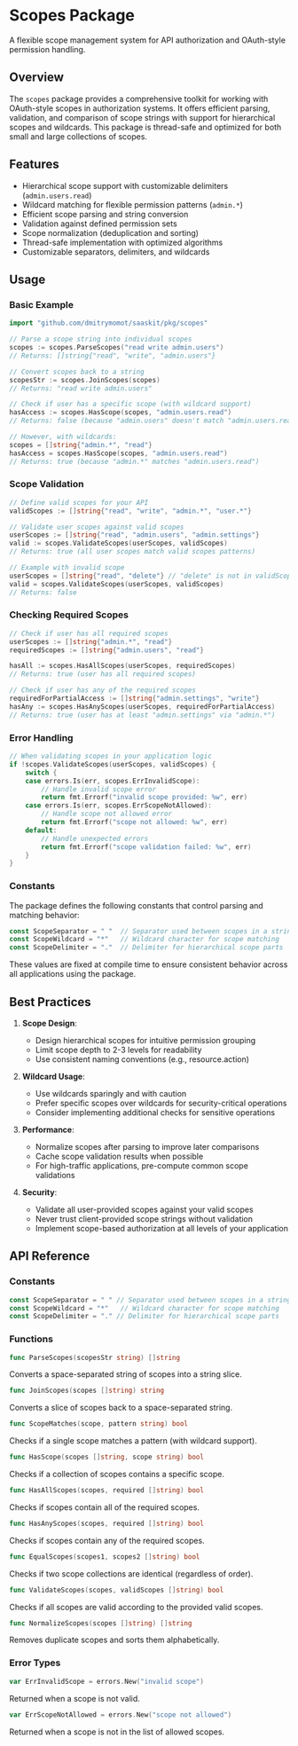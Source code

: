 # Scopes Package

A flexible scope management system for API authorization and OAuth-style permission handling.

## Overview

The `scopes` package provides a comprehensive toolkit for working with OAuth-style scopes in authorization systems. It offers efficient parsing, validation, and comparison of scope strings with support for hierarchical scopes and wildcards. This package is thread-safe and optimized for both small and large collections of scopes.

## Features

- Hierarchical scope support with customizable delimiters (`admin.users.read`)
- Wildcard matching for flexible permission patterns (`admin.*`)
- Efficient scope parsing and string conversion
- Validation against defined permission sets
- Scope normalization (deduplication and sorting)
- Thread-safe implementation with optimized algorithms
- Customizable separators, delimiters, and wildcards

## Usage

### Basic Example

```go
import "github.com/dmitrymomot/saaskit/pkg/scopes"

// Parse a scope string into individual scopes
scopes := scopes.ParseScopes("read write admin.users")
// Returns: []string{"read", "write", "admin.users"}

// Convert scopes back to a string
scopesStr := scopes.JoinScopes(scopes)
// Returns: "read write admin.users"

// Check if user has a specific scope (with wildcard support)
hasAccess := scopes.HasScope(scopes, "admin.users.read")
// Returns: false (because "admin.users" doesn't match "admin.users.read")

// However, with wildcards:
scopes = []string{"admin.*", "read"}
hasAccess = scopes.HasScope(scopes, "admin.users.read")
// Returns: true (because "admin.*" matches "admin.users.read")
```

### Scope Validation

```go
// Define valid scopes for your API
validScopes := []string{"read", "write", "admin.*", "user.*"}

// Validate user scopes against valid scopes
userScopes := []string{"read", "admin.users", "admin.settings"}
valid := scopes.ValidateScopes(userScopes, validScopes)
// Returns: true (all user scopes match valid scopes patterns)

// Example with invalid scope
userScopes = []string{"read", "delete"} // "delete" is not in validScopes
valid = scopes.ValidateScopes(userScopes, validScopes)
// Returns: false
```

### Checking Required Scopes

```go
// Check if user has all required scopes
userScopes := []string{"admin.*", "read"}
requiredScopes := []string{"admin.users", "read"}

hasAll := scopes.HasAllScopes(userScopes, requiredScopes)
// Returns: true (user has all required scopes)

// Check if user has any of the required scopes
requiredForPartialAccess := []string{"admin.settings", "write"}
hasAny := scopes.HasAnyScopes(userScopes, requiredForPartialAccess)
// Returns: true (user has at least "admin.settings" via "admin.*")
```

### Error Handling

```go
// When validating scopes in your application logic
if !scopes.ValidateScopes(userScopes, validScopes) {
    switch {
    case errors.Is(err, scopes.ErrInvalidScope):
        // Handle invalid scope error
        return fmt.Errorf("invalid scope provided: %w", err)
    case errors.Is(err, scopes.ErrScopeNotAllowed):
        // Handle scope not allowed error
        return fmt.Errorf("scope not allowed: %w", err)
    default:
        // Handle unexpected errors
        return fmt.Errorf("scope validation failed: %w", err)
    }
}
```

### Constants

The package defines the following constants that control parsing and matching behavior:

```go
const ScopeSeparator = " "  // Separator used between scopes in a string
const ScopeWildcard = "*"   // Wildcard character for scope matching
const ScopeDelimiter = "."  // Delimiter for hierarchical scope parts
```

These values are fixed at compile time to ensure consistent behavior across all applications using the package.

## Best Practices

1. **Scope Design**:
    - Design hierarchical scopes for intuitive permission grouping
    - Limit scope depth to 2-3 levels for readability
    - Use consistent naming conventions (e.g., resource.action)

2. **Wildcard Usage**:
    - Use wildcards sparingly and with caution
    - Prefer specific scopes over wildcards for security-critical operations
    - Consider implementing additional checks for sensitive operations

3. **Performance**:
    - Normalize scopes after parsing to improve later comparisons
    - Cache scope validation results when possible
    - For high-traffic applications, pre-compute common scope validations

4. **Security**:
    - Validate all user-provided scopes against your valid scopes
    - Never trust client-provided scope strings without validation
    - Implement scope-based authorization at all levels of your application

## API Reference

### Constants

```go
const ScopeSeparator = " " // Separator used between scopes in a string
const ScopeWildcard = "*"   // Wildcard character for scope matching
const ScopeDelimiter = "." // Delimiter for hierarchical scope parts
```

### Functions

```go
func ParseScopes(scopesStr string) []string
```

Converts a space-separated string of scopes into a string slice.

```go
func JoinScopes(scopes []string) string
```

Converts a slice of scopes back to a space-separated string.

```go
func ScopeMatches(scope, pattern string) bool
```

Checks if a single scope matches a pattern (with wildcard support).

```go
func HasScope(scopes []string, scope string) bool
```

Checks if a collection of scopes contains a specific scope.

```go
func HasAllScopes(scopes, required []string) bool
```

Checks if scopes contain all of the required scopes.

```go
func HasAnyScopes(scopes, required []string) bool
```

Checks if scopes contain any of the required scopes.

```go
func EqualScopes(scopes1, scopes2 []string) bool
```

Checks if two scope collections are identical (regardless of order).

```go
func ValidateScopes(scopes, validScopes []string) bool
```

Checks if all scopes are valid according to the provided valid scopes.

```go
func NormalizeScopes(scopes []string) []string
```

Removes duplicate scopes and sorts them alphabetically.

### Error Types

```go
var ErrInvalidScope = errors.New("invalid scope")
```

Returned when a scope is not valid.

```go
var ErrScopeNotAllowed = errors.New("scope not allowed")
```

Returned when a scope is not in the list of allowed scopes.
